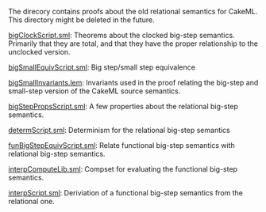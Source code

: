 The direcory contains proofs about the old relational semantics for
CakeML. This directory might be deleted in the future.

[bigClockScript.sml](bigClockScript.sml):
Theorems about the clocked big-step semantics. Primarily that they
are total, and that they have the proper relationship to the
unclocked version.

[bigSmallEquivScript.sml](bigSmallEquivScript.sml):
Big step/small step equivalence

[bigSmallInvariants.lem](bigSmallInvariants.lem):
Invariants used in the proof relating the big-step and small-step
version of the CakeML source semantics.

[bigStepPropsScript.sml](bigStepPropsScript.sml):
A few properties about the relational big-step semantics.

[determScript.sml](determScript.sml):
Determinism for the relational big-step semantics

[funBigStepEquivScript.sml](funBigStepEquivScript.sml):
Relate functional big-step semantics with relational big-step
semantics.

[interpComputeLib.sml](interpComputeLib.sml):
Compset for evaluating the functional big-step semantics.

[interpScript.sml](interpScript.sml):
Deriviation of a functional big-step semantics from the relational one.
